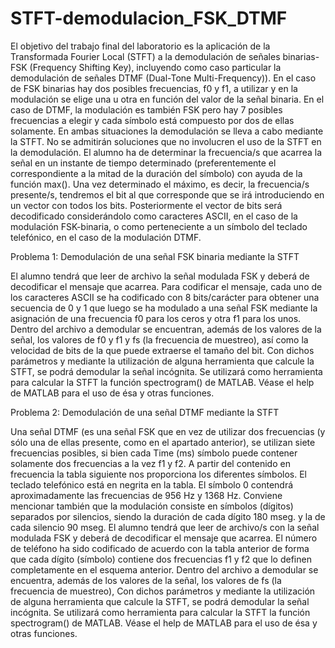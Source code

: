 # STFT-demodulacion_FSK_DTMF

El objetivo del trabajo final del laboratorio es la aplicación de la Transformada Fourier Local (STFT) a la demodulación de señales binarias-FSK (Frequency Shifting Key), incluyendo como caso particular la demodulación de señales DTMF (Dual-Tone Multi-Frequency)). En el caso de FSK binarias hay dos posibles frecuencias, f0 y f1, a utilizar y en la modulación se elige una u otra en función del valor de la señal binaria. En el caso de DTMF, la modulación es también FSK pero hay 7 posibles frecuencias a elegir y cada símbolo está compuesto por dos de ellas solamente. En ambas situaciones la demodulación se lleva a cabo mediante la STFT. No se admitirán soluciones que no involucren el uso de la STFT en la demodulación. El alumno ha de determinar la frecuencia/s que acarrea la señal en un instante de tiempo determinado (preferentemente el correspondiente a la mitad de la duración del símbolo) con ayuda de la función max(). Una vez determinado el máximo, es decir, la frecuencia/s presente/s, tendremos el bit al que corresponde que se irá introduciendo en un vector con todos los bits. Posteriormente el vector de bits será decodificado considerándolo como caracteres ASCII, en el caso de la modulación FSK-binaria, o como perteneciente a un símbolo del teclado telefónico, en el caso de la modulación DTMF.

Problema 1: Demodulación de una señal FSK binaria mediante la STFT

El alumno tendrá que leer de archivo la señal modulada FSK y deberá de decodificar el mensaje que acarrea. Para codificar el mensaje, cada uno de los caracteres ASCII se ha codificado con 8 bits/carácter para obtener una secuencia de 0 y 1 que luego se ha modulado a una señal FSK mediante la asignación de una frecuencia f0 para los ceros y otra f1 para los unos. Dentro del archivo a demodular se encuentran, además de los valores de la señal, los valores de f0 y f1 y fs (la frecuencia de muestreo), así como la velocidad de bits de la que puede extraerse el tamaño del bit. Con dichos parámetros y mediante la utilización de alguna herramienta que calcule la STFT, se podrá demodular la señal incógnita. Se utilizará como herramienta para calcular la STFT la función spectrogram() de MATLAB. Véase el help de MATLAB para el uso de ésa y otras funciones.

Problema 2: Demodulación de una señal DTMF mediante la STFT

Una señal DTMF (es una señal FSK que en vez de utilizar dos frecuencias (y sólo una de ellas presente, como en el apartado anterior), se utilizan siete frecuencias posibles, si bien cada Time (ms) símbolo puede contener solamente dos frecuencias a la vez f1 y f2. A partir del contenido en frecuencia la tabla siguiente nos proporciona los diferentes símbolos. El teclado telefónico está en negrita en la tabla. El símbolo 0 contendrá aproximadamente las frecuencias de 956 Hz y 1368 Hz.
Conviene mencionar también que la modulación consiste en símbolos (dígitos) separados por silencios, siendo la duración de cada dígito 180 mseg. y la de cada silencio 90 mseg.
El alumno tendrá que leer de archivo/s con la señal modulada FSK y deberá de decodificar el mensaje que acarrea. El número de teléfono ha sido codificado de acuerdo con la tabla anterior de forma que cada dígito (símbolo) contiene dos frecuencias f1 y f2 que lo definen completamente en el esquema anterior. Dentro del archivo a demodular se encuentra, además de los valores de la señal, los valores de fs (la frecuencia de muestreo), Con dichos parámetros y mediante la utilización de alguna herramienta que calcule la STFT, se podrá demodular la señal incógnita. Se utilizará como herramienta para calcular la STFT la función spectrogram() de MATLAB. Véase el help de MATLAB para el uso de ésa y otras funciones.
